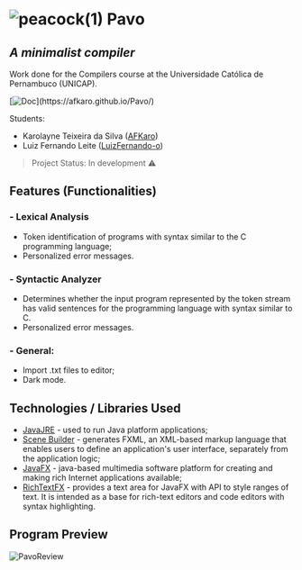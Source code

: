 # ![peacock(1)](https://user-images.githubusercontent.com/58193125/111029765-30858580-83dd-11eb-8626-ee9465888424.png) Pavo 
## _A minimalist compiler_
Work done for the Compilers course at the Universidade Católica de Pernambuco (UNICAP).

[![Doc](https://img.shields.io/static/v1?label=Documentation&message=1.0.0&color=blue&style=for-the-badge")](https://afkaro.github.io/Pavo/)

Students:
- Karolayne Teixeira da Silva ([AFKaro](https://github.com/AFKaro))
- Luiz Fernando Leite ([LuizFernando-o](https://github.com/LuizFernando-o))

> Project Status: In development :warning:

## Features (Functionalities)
### - Lexical Analysis
- Token identification of programs with syntax similar to the C programming language;
- Personalized error messages.
### - Syntactic Analyzer
- Determines whether the input program represented by the token stream has valid sentences for the programming language with syntax similar to C.
- Personalized error messages.
### - General:
- Import .txt files to editor;
- Dark mode. 

## Technologies / Libraries Used 

- [JavaJRE] - used to run Java platform applications; 
- [Scene Builder] - generates FXML, an XML-based markup language that enables users to define an application's user interface, separately from the application logic;
- [JavaFX] - java-based multimedia software platform for creating and making rich Internet applications available;
- [RichTextFX] - provides a text area for JavaFX with API to style ranges of text. It is intended as a base for rich-text editors and code editors with syntax highlighting.

## Program Preview
![PavoReview](https://user-images.githubusercontent.com/58193125/111394529-a87fd400-8699-11eb-8cc5-14f40b43cd29.gif)

[//]: # (These are reference links used in the body of this note and get stripped out when the markdown processor does its job. There is no need to format nicely because it shouldn't be seen. Thanks SO - http://stackoverflow.com/questions/4823468/store-comments-in-markdown-syntax)

   [JavaJRE]: <https://www.java.com/pt-BR/download/manual.jsp>
   [Scene Builder]: <https://gluonhq.com/products/scene-builder/>
   [JavaFX]: <https://openjfx.io/>
   [RichTextFX]: <https://github.com/FXMisc/RichTextFX>

